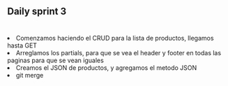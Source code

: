 ## Daily sprint 3

# <ul>
<li>Comenzamos haciendo el CRUD para la lista de productos, llegamos hasta GET</li>
<li>Arreglamos los partials, para que se vea el header y footer en todas las paginas para que se vean iguales</li>
<li>Creamos el JSON de productos, y agregamos el metodo JSON</li>
<li>git merge</li>
</ul>